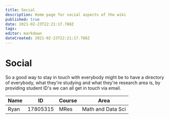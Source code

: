 ```yaml
---
title: Social
description: Home page for social aspects of the wiki
published: true
date: 2021-02-23T22:21:17.788Z
tags: 
editor: markdown
dateCreated: 2021-02-23T22:21:17.788Z
---
```


# Social

So a good way to stay in touch with everybody might be to have a directory of everybody, what they're studying and what they're research area is, by providing student ID's we can all get in touch via email.

| Name | ID       | Course | Area              |
| ---- | -------- | ------ | ----------------- |
| Ryan | 17805315 | MRes   | Math and Data Sci |




